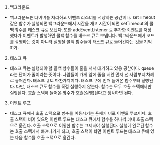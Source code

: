 1.  백그라운드

-   백그라운드는 타이머를 처리하고 이벤트 리스너를 저장하는 공간이다. setTimeout 같은 함수가 실행되면 백그라운드에서 시간을 재고 시간이 되면 setTimeout 의 콜백 함수를 태스크 큐로 보낸다.
    또한 addEventListener 로 추가한 이벤트를 저장했다가 이벤트가 발행하면 콜백 함수를 태스크 큐로 보냅니다.
    백그라운드에서 코드를 실행하는 것이 아니라 실행될 콜백 함수들이 태스크 큐로 들어간다는 것을 기억하자.

2. 태스크 큐

-   태스크 큐는 실행되야 할 콜백 함수들이 줄을 서서 대기하고 있응 공간이다. queue 라는 단어가 줄이라는 뜻이다. 사람들이 가게 앞에 줄을 서면 먼저 선 사람부터 차례로 들어간다.
    태스크 큐도 마찬가지이다. 태스크 큐에 먼저 들어온 함수부터 실행된다. 다만, 태스크 큐도 함수를 직접 실행하지 않는다. 함수는 모두 호출 스택에서만 실행된다. 호출 스택에 들어온 함수가 호출(실행)된다고 생각하면 된다.

3. 이벤트 루프

-   태스크 큐에서 호출 스택으로 함수를 이동시키는 존재가 바로 이벤트 루프이다.
    호출 스택이 비어 있으면 이벤트 루프는 태스크 큐에서 함수를 하나씩 꺼내 호출 스택으로 옮긴다.
    호출 스택으로 이동한 함수는 그제서야 실행된다. 실행이 완료된 함수는 호출 스택에서 빠져나가게 되고, 호출 스택이 비면 이벤트 루프는 태스크 큐에 있는 다음 함수를 호출 스택으로 옮긴다.
